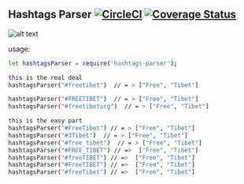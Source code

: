 
## Hashtags Parser [![CircleCI](https://circleci.com/gh/Naor-Tedgi/hashtags-parser/tree/master.svg?style=svg)](https://circleci.com/gh/Naor-Tedgi/hashtags-parser/tree/master) [![Coverage Status](https://coveralls.io/repos/github/Naor-Tedgi/hashtags-parser/badge.svg?branch=master)](https://coveralls.io/github/Naor-Tedgi/hashtags-parser?branch=master)


![alt text](https://github.com/Naor-Tedgi/hashtags-parser/blob/master/external/underconstruction.jpg)


usage:

```sh
let hashtagsParser = require('hashtags-parser');

this is the real deal
hashtagsParser("#freetibet")  // = > ["Free", "Tibet"]

hashtagsParser("#FREETIBET")  // = > ["Free", "Tibet"]
hashtagsParser("#freetibetorg")  // = > ["Free", "Tibet"]

this is the easy part 
hashtagsParser("#FreeTibet") // = > ["Free", "Tibet"]
hashtagsParser("#3Tibet")  // = > ["Free", "Tibet"]
hashtagsParser("#free_tibet")  // = > ["Free", "Tibet"]
hashtagsParser("#FREE_TIBET") // =>  ["Free", "Tibet"]
hashtagsParser("#freeTIBET") // =>  ["Free", "Tibet"]
hashtagsParser("#FreeTIBET") // =>  ["Free", "Tibet"]
hashtagsParser("#freeTibet") // =>  ["Free", "Tibet"]


```
